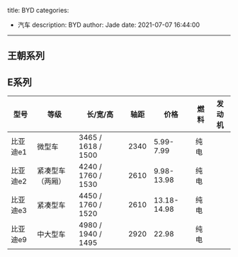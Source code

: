 title: BYD
categories:
  - 汽车
description: BYD
author: Jade
date: 2021-07-07 16:44:00
---
## 王朝系列


## E系列

| 型号   | 等级           | 长/宽/高        | 轴距 | 价格      | 燃料 | 发动机 |
| -------- | ---------------- | ------------------ | ---- | ----------- | ---- | ------ |
| 比亚迪e1 | 微型车        | 3465 / 1618 / 1500 | 2340 | 5.99-7.99   | 纯电 |        |
| 比亚迪e2 | 紧凑型车（两厢） | 4240 / 1760 / 1530 | 2610 | 9.98-13.98  | 纯电 |        |
| 比亚迪e3 | 紧凑型车     | 4450 / 1760 / 1520 | 2610 | 13.18-14.98 | 纯电 |        |
| 比亚迪e9 | 中大型车     | 4980 / 1940 / 1495 | 2920 | 22.98       | 纯电 |        |
